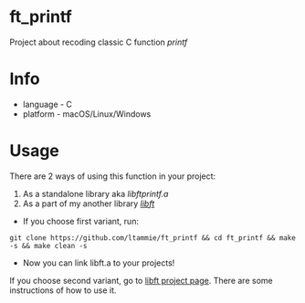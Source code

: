 # ft_printf
Project about recoding classic С function *printf*

 # Info
 * language - C
 * platform - macOS/Linux/Windows

 # Usage
 There are 2 ways of using this function in your project:
 1. As a standalone library aka *libftprintf.a*
 2. As a part of my another library [*libft*](https://github.com/ltammie/libft)

 * If you choose first variant, run:
 ```
 git clone https://github.com/ltammie/ft_printf && cd ft_printf && make -s && make clean -s
 ```
 * Now you can link libft.a to your projects!

 If you choose second variant, go to [libft project page](https://github.com/ltammie/libft). There are some instructions of how to use it.
